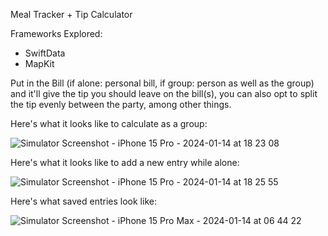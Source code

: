 Meal Tracker + Tip Calculator

Frameworks Explored:
  - SwiftData
  - MapKit

Put in the Bill (if alone: personal bill, if group: person as well as the group) 
and it'll give the tip you should leave on the bill(s), you can also opt to split the tip evenly between the party, among other things.


Here's what it looks like to calculate as a group:

![Simulator Screenshot - iPhone 15 Pro - 2024-01-14 at 18 23 08](https://github.com/Trey-Gaines/TableTip/assets/88073284/f920ba34-77a8-4a77-8791-b71040a7e5c5)


Here's what it looks like to add a new entry while alone:

![Simulator Screenshot - iPhone 15 Pro - 2024-01-14 at 18 25 55](https://github.com/Trey-Gaines/TableTip/assets/88073284/10a5ab8a-2be9-47bf-95d5-d3ba59302105)


Here's what saved entries look like:

![Simulator Screenshot - iPhone 15 Pro Max - 2024-01-14 at 06 44 22](https://github.com/Trey-Gaines/TableTip/assets/88073284/05ef844c-822b-4cfb-9d58-90ec14f84a7b)

